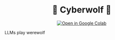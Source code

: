 <div align="center">

<h1> 🦾 Cyberwolf 🐺 </h1>

[![Open in Google Colab](https://img.shields.io/badge/open_in_colab-red)](https://colab.research.google.com/github/biomemetic-ai/cyberwolf/blob/main/cyberwolf.ipynb)

</div>

LLMs play werewolf
